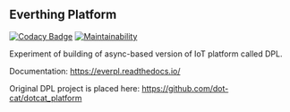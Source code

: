 ## Everthing Platform

[![Codacy Badge](https://api.codacy.com/project/badge/Grade/9d7be1d46069414ebff3283426425b45)](https://www.codacy.com/app/s-kostyuk/everpl?utm_source=github.com&amp;utm_medium=referral&amp;utm_content=s-kostyuk/everpl&amp;utm_campaign=Badge_Grade) [![Maintainability](https://api.codeclimate.com/v1/badges/11e040f065371ebcc7fa/maintainability)](https://codeclimate.com/github/s-kostyuk/everpl/maintainability)

Experiment of building of async-based version of IoT platform called DPL.

Documentation: https://everpl.readthedocs.io/

Original DPL project is placed here: https://github.com/dot-cat/dotcat_platform

